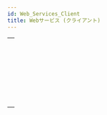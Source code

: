 ```yaml
---
id: Web_Services_Client
title: Webサービス (クライアント)
---
```


|                                                                                                                         |
| ----------------------------------------------------------------------------------------------------------------------- |
| [<!-- INCLUDE #_command_.WEB SERVICE AUTHENTICATE.Syntax -->](../../commands-legacy/web-service-authenticate.md)<br/>   |
| [<!-- INCLUDE #_command_.WEB SERVICE CALL.Syntax -->](../../commands-legacy/web-service-call.md)<br/>                   |
| [<!-- INCLUDE #_command_.WEB SERVICE Get info.Syntax -->](../../commands-legacy/web-service-get-info.md)<br/>           |
| [<!-- INCLUDE #_command_.WEB SERVICE GET RESULT.Syntax -->](../../commands-legacy/web-service-get-result.md)<br/>       |
| [<!-- INCLUDE #_command_.WEB SERVICE SET OPTION.Syntax -->](../../commands-legacy/web-service-set-option.md)<br/>       |
| [<!-- INCLUDE #_command_.WEB SERVICE SET PARAMETER.Syntax -->](../../commands-legacy/web-service-set-parameter.md)<br/> |
